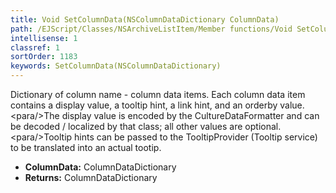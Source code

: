 ```yaml
---
title: Void SetColumnData(NSColumnDataDictionary ColumnData)
path: /EJScript/Classes/NSArchiveListItem/Member functions/Void SetColumnData(NSColumnDataDictionary p_0)
intellisense: 1
classref: 1
sortOrder: 1183
keywords: SetColumnData(NSColumnDataDictionary)
---
```



Dictionary of column name - column data items. Each column data item contains a display value, a tooltip hint, a link hint, and an orderby value. \<para/>The display value is encoded by the CultureDataFormatter and can be decoded / localized by that class; all other values are optional. \<para/>Tooltip hints can be passed to the TooltipProvider (Tooltip service) to be translated into an actual tootip.



* **ColumnData:** ColumnDataDictionary
* **Returns:** ColumnDataDictionary


